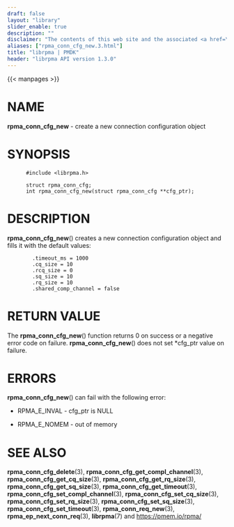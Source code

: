 ```yaml
---
draft: false
layout: "library"
slider_enable: true
description: ""
disclaimer: "The contents of this web site and the associated <a href=\"https://github.com/pmem\">GitHub repositories</a> are BSD-licensed open source."
aliases: ["rpma_conn_cfg_new.3.html"]
title: "librpma | PMDK"
header: "librpma API version 1.3.0"
---
```

{{< manpages >}}

[comment]: <> (SPDX-License-Identifier: BSD-3-Clause)
[comment]: <> (Copyright 2020-2023, Intel Corporation)

# NAME

**rpma_conn_cfg_new** - create a new connection configuration object

# SYNOPSIS

          #include <librpma.h>

          struct rpma_conn_cfg;
          int rpma_conn_cfg_new(struct rpma_conn_cfg **cfg_ptr);

# DESCRIPTION

**rpma_conn_cfg_new**() creates a new connection configuration object
and fills it with the default values:

            .timeout_ms = 1000
            .cq_size = 10
            .rcq_size = 0
            .sq_size = 10
            .rq_size = 10
            .shared_comp_channel = false

# RETURN VALUE

The **rpma_conn_cfg_new**() function returns 0 on success or a negative
error code on failure. **rpma_conn_cfg_new**() does not set \*cfg_ptr
value on failure.

# ERRORS

**rpma_conn_cfg_new**() can fail with the following error:

-   RPMA_E\_INVAL - cfg_ptr is NULL

-   RPMA_E\_NOMEM - out of memory

# SEE ALSO

**rpma_conn_cfg_delete**(3), **rpma_conn_cfg_get_compl_channel**(3),
**rpma_conn_cfg_get_cq_size**(3), **rpma_conn_cfg_get_rq_size**(3),
**rpma_conn_cfg_get_sq_size**(3), **rpma_conn_cfg_get_timeout**(3),
**rpma_conn_cfg_set_compl_channel**(3),
**rpma_conn_cfg_set_cq_size**(3), **rpma_conn_cfg_set_rq_size**(3),
**rpma_conn_cfg_set_sq_size**(3), **rpma_conn_cfg_set_timeout**(3),
**rpma_conn_req_new**(3), **rpma_ep_next_conn_req**(3), **librpma**(7)
and https://pmem.io/rpma/

